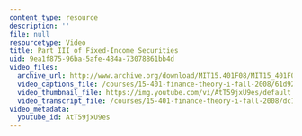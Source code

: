 ```yaml
---
content_type: resource
description: ''
file: null
resourcetype: Video
title: Part III of Fixed-Income Securities
uid: 9ea1f875-96ba-5afe-484a-73078861bb4d
video_files:
  archive_url: http://www.archive.org/download/MIT15.401F08/MIT15_401F08_ses06_300k.mp4
  video_captions_file: /courses/15-401-finance-theory-i-fall-2008/61d92f4dd32d59dd99786632cee4d06c_AtT59jxU9es.vtt
  video_thumbnail_file: https://img.youtube.com/vi/AtT59jxU9es/default.jpg
  video_transcript_file: /courses/15-401-finance-theory-i-fall-2008/dc128a5420bd20c0a7fef5679e048025_AtT59jxU9es.pdf
video_metadata:
  youtube_id: AtT59jxU9es
---
```

